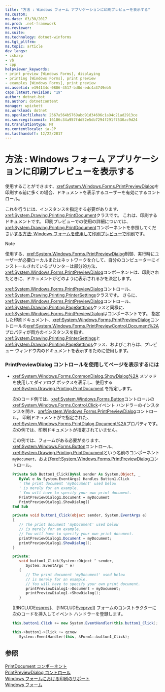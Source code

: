 ```yaml
---
title: "方法 : Windows フォーム アプリケーションに印刷プレビューを表示する"
ms.custom: 
ms.date: 03/30/2017
ms.prod: .net-framework
ms.reviewer: 
ms.suite: 
ms.technology: dotnet-winforms
ms.tgt_pltfrm: 
ms.topic: article
dev_langs:
- csharp
- vb
- cpp
helpviewer_keywords:
- print preview [Windows Forms], displaying
- printing [Windows Forms], print preview
- examples [Windows Forms], print preview
ms.assetid: e394134c-0886-4517-bd8d-edc4a3749eb5
caps.latest.revision: "19"
author: dotnet-bot
ms.author: dotnetcontent
manager: wpickett
ms.workload: dotnet
ms.openlocfilehash: 2567a564b5769abd91d34696c1a94c21ad2913ce
ms.sourcegitcommit: 16186c34a957fdd52e5db7294f291f7530ac9d24
ms.translationtype: MT
ms.contentlocale: ja-JP
ms.lasthandoff: 12/22/2017
---
```

# <a name="how-to-display-print-preview-in-windows-forms-applications"></a>方法 : Windows フォーム アプリケーションに印刷プレビューを表示する
使用することができます、<xref:System.Windows.Forms.PrintPreviewDialog>を印刷する前に多くの場合、ドキュメントを表示するユーザーを有効にするコントロール。  
  
 これを行うには、インスタンスを指定する必要があります、<xref:System.Drawing.Printing.PrintDocument>クラスです。 これは、印刷するドキュメントです。 印刷プレビューでの使用の詳細については、<xref:System.Drawing.Printing.PrintDocument>コンポーネントを参照してください[する方法: Windows フォームを使用して印刷プレビューで印刷](../../../../docs/framework/winforms/advanced/how-to-print-in-windows-forms-using-print-preview.md)です。  
  
> [!NOTE]
>  使用する、<xref:System.Windows.Forms.PrintPreviewDialog>制御、実行時にユーザーが必要ローカルまたはネットワークを介して、自分のコンピューターにインストールされているプリンターは部分的方法、<xref:System.Windows.Forms.PrintPreviewDialog>コンポーネントは、印刷されたときに、ドキュメントがどのように表示されるかを決定します。  
  
 <xref:System.Windows.Forms.PrintPreviewDialog>コントロール、<xref:System.Drawing.Printing.PrinterSettings>クラスです。 さらに、<xref:System.Windows.Forms.PrintPreviewDialog>コントロール、<xref:System.Drawing.Printing.PageSettings>クラスと同様に、<xref:System.Windows.Forms.PrintPreviewDialog>はコンポーネントです。 指定した印刷ドキュメント、<xref:System.Windows.Forms.PrintPreviewDialog>コントロールの<xref:System.Windows.Forms.PrintPreviewControl.Document%2A>プロパティが両方のインスタンスを指す、<xref:System.Drawing.Printing.PrinterSettings>と<xref:System.Drawing.Printing.PageSettings>クラス、およびこれらは、プレビュー ウィンドウ内のドキュメントを表示するために使用します。  
  
### <a name="to-view-pages-using-the-printpreviewdialog-control"></a>PrintPreviewDialog コントロールを使用してページを表示するには  
  
-   <xref:System.Windows.Forms.CommonDialog.ShowDialog%2A> メソッドを使用してダイアログ ボックスを表示し、使用する <xref:System.Drawing.Printing.PrintDocument> を指定します。  
  
     次のコード例では、<xref:System.Windows.Forms.Button>コントロールの<xref:System.Windows.Forms.Control.Click>イベント ハンドラーのインスタンスを開き、<xref:System.Windows.Forms.PrintPreviewDialog>コントロール。 印刷ドキュメントがで指定された、<xref:System.Windows.Forms.PrintDialog.Document%2A>プロパティです。 次の例では、印刷ドキュメントが指定されていません。  
  
     この例では、フォームがある必要があります、<xref:System.Windows.Forms.Button>コントロール、<xref:System.Drawing.Printing.PrintDocument>という名前のコンポーネント`myDocument`、および<xref:System.Windows.Forms.PrintPreviewDialog>コントロール。  
  
    ```vb  
    Private Sub Button1_Click(ByVal sender As System.Object, _  
       ByVal e As System.EventArgs) Handles Button1.Click  
       ' The print document 'myDocument' used below  
       ' is merely for an example.  
       ' You will have to specify your own print document.  
       PrintPreviewDialog1.Document = myDocument  
       PrintPreviewDialog1.ShowDialog()  
    End Sub  
    ```  
  
    ```csharp  
    private void button1_Click(object sender, System.EventArgs e)  
    {  
       // The print document 'myDocument' used below  
       // is merely for an example.  
       // You will have to specify your own print document.  
       printPreviewDialog1.Document = myDocument;  
       printPreviewDialog1.ShowDialog();  
    }  
    ```  
  
    ```cpp  
    private:  
       void button1_Click(System::Object ^ sender,  
          System::EventArgs ^ e)  
       {  
          // The print document 'myDocument' used below  
          // is merely for an example.  
          // You will have to specify your own print document.  
          printPreviewDialog1->Document = myDocument;  
          printPreviewDialog1->ShowDialog();  
       }  
    ```  
  
     ([!INCLUDE[csprcs](../../../../includes/csprcs-md.md)]、 [!INCLUDE[vcprvc](../../../../includes/vcprvc-md.md)]) フォームのコンストラクターに次のコードを挿入してイベント ハンドラーを登録します。  
  
    ```csharp  
    this.button1.Click += new System.EventHandler(this.button1_Click);  
    ```  
  
    ```cpp  
    this->button1->Click += gcnew  
       System::EventHandler(this, &Form1::button1_Click);  
    ```  
  
## <a name="see-also"></a>参照  
 [PrintDocument コンポーネント](../../../../docs/framework/winforms/controls/printdocument-component-windows-forms.md)  
 [PrintPreviewDialog コントロール](../../../../docs/framework/winforms/controls/printpreviewdialog-control-windows-forms.md)  
 [Windows フォームにおける印刷のサポート](../../../../docs/framework/winforms/advanced/windows-forms-print-support.md)  
 [Windows フォーム](../../../../docs/framework/winforms/index.md)
